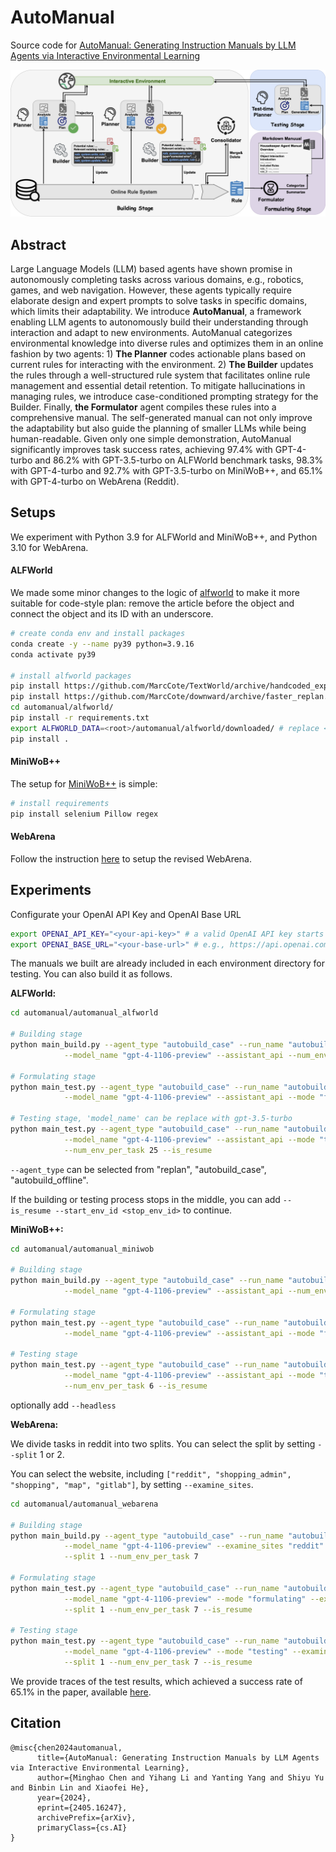 # AutoManual

Source code for [AutoManual: Generating Instruction Manuals by LLM Agents via Interactive Environmental Learning](https://arxiv.org/abs/2405.16247)

![overview](./overview.png)



## Abstract

Large Language Models (LLM) based agents have shown promise in autonomously completing tasks across various domains, e.g., robotics, games, and web navigation. However, these agents typically require elaborate design and expert prompts to solve tasks in specific domains, which limits their adaptability. We introduce **AutoManual**, a framework enabling LLM agents to autonomously build their understanding through interaction and adapt to new environments. AutoManual categorizes environmental knowledge into diverse rules and optimizes them in an online fashion by two agents: 1) **The Planner** codes actionable plans based on current rules for interacting with the environment. 2) **The Builder** updates the rules through a well-structured rule system that facilitates online rule management and essential detail retention. To mitigate hallucinations in managing rules, we introduce case-conditioned prompting strategy for the Builder. Finally, **the Formulator** agent compiles these rules into a comprehensive manual. The self-generated manual can not only improve the adaptability but also guide the planning of smaller LLMs while being human-readable. Given only one simple demonstration, AutoManual significantly improves task success rates, achieving 97.4% with GPT-4-turbo and 86.2\% with GPT-3.5-turbo on ALFWorld benchmark tasks, 98.3\% with GPT-4-turbo and 92.7\% with GPT-3.5-turbo on MiniWoB++, and 65.1% with GPT-4-turbo on WebArena (Reddit).



## Setups

We experiment with Python 3.9 for ALFWorld and MiniWoB++, and Python 3.10 for WebArena.

#### ALFWorld

We made some minor changes to the logic of [alfworld](./alfworld) to make it more suitable for code-style plan: remove the article before the object and connect the object and its ID with an underscore.

```bash
# create conda env and install packages
conda create -y --name py39 python=3.9.16
conda activate py39

# install alfworld packages
pip install https://github.com/MarcCote/TextWorld/archive/handcoded_expert_integration.zip
pip install https://github.com/MarcCote/downward/archive/faster_replan.zip
cd automanual/alfworld/
pip install -r requirements.txt
export ALFWORLD_DATA=<root>/automanual/alfworld/downloaded/ # replace <root> with your dir
pip install .
```

#### MiniWoB++

The setup for [MiniWoB++](./automanual_miniwob/computergym) is simple:

```bash
# install requirements
pip install selenium Pillow regex
```

#### WebArena

Follow the instruction [here](https://github.com/minghchen/webarena) to setup the revised WebArena.



## Experiments

Configurate your OpenAI API Key and OpenAI Base URL

```bash
export OPENAI_API_KEY="<your-api-key>" # a valid OpenAI API key starts with sk-
export OPENAI_BASE_URL="<your-base-url>" # e.g., https://api.openai.com/v1
```

The manuals we built are already included in each environment directory for testing. You can also build it as follows.

**ALFWorld:**

```bash
cd automanual/automanual_alfworld

# Building stage
python main_build.py --agent_type "autobuild_case" --run_name "autobuildcase_logs" \
			--model_name "gpt-4-1106-preview" --assistant_api --num_env_per_task 6

# Formulating stage
python main_test.py --agent_type "autobuild_case" --run_name "autobuildcase_logs" \
			--model_name "gpt-4-1106-preview" --assistant_api --mode "formulating" --is_resume

# Testing stage, 'model_name' can be replace with gpt-3.5-turbo
python main_test.py --agent_type "autobuild_case" --run_name "autobuildcase_logs" \
			--model_name "gpt-4-1106-preview" --assistant_api --mode "testing" \
			--num_env_per_task 25 --is_resume
```

`--agent_type` can be selected from "replan", "autobuild_case", "autobuild_offline".

If the building or testing process stops in the middle, you can add `--is_resume --start_env_id <stop_env_id>` to continue.

**MiniWoB++:**

```bash
cd automanual/automanual_miniwob

# Building stage
python main_build.py --agent_type "autobuild_case" --run_name "autobuildcase_logs" \
			--model_name "gpt-4-1106-preview" --assistant_api --num_env_per_task 6

# Formulating stage
python main_test.py --agent_type "autobuild_case" --run_name "autobuildcase_logs" \
			--model_name "gpt-4-1106-preview" --assistant_api --mode "formulating" --is_resume

# Testing stage
python main_test.py --agent_type "autobuild_case" --run_name "autobuildcase_logs" \
			--model_name "gpt-4-1106-preview" --assistant_api --mode "testing" \
			--num_env_per_task 6 --is_resume
```

optionally add `--headless` 

**WebArena:**

We divide tasks in reddit into two splits. You can select the split by setting `--split` 1 or 2.

You can select the website, including `["reddit", "shopping_admin", "shopping", "map", "gitlab"]`, by setting `--examine_sites`.

```bash
cd automanual/automanual_webarena

# Building stage
python main_build.py --agent_type "autobuild_case" --run_name "autobuild_reddit_1_logs" \
			--model_name "gpt-4-1106-preview" --examine_sites "reddit" \
			--split 1 --num_env_per_task 7

# Formulating stage
python main_test.py --agent_type "autobuild_case" --run_name "autobuild_reddit_1_logs" \
			--model_name "gpt-4-1106-preview" --mode "formulating" --examine_sites "reddit" \
			--split 1 --num_env_per_task 7 --is_resume

# Testing stage
python main_test.py --agent_type "autobuild_case" --run_name "autobuild_reddit_1_logs" \
			--model_name "gpt-4-1106-preview" --mode "testing" --examine_sites "reddit" \
			--split 1 --num_env_per_task 7 --is_resume
```

We provide traces of the test results, which achieved a success rate of 65.1% in the paper, available [here](https://drive.google.com/drive/folders/11YMFWIM4qyeINVdH54FBF_3LRtq5ExZB?hl=zh-cn).



## Citation

```
@misc{chen2024automanual,
      title={AutoManual: Generating Instruction Manuals by LLM Agents via Interactive Environmental Learning}, 
      author={Minghao Chen and Yihang Li and Yanting Yang and Shiyu Yu and Binbin Lin and Xiaofei He},
      year={2024},
      eprint={2405.16247},
      archivePrefix={arXiv},
      primaryClass={cs.AI}
}
```
